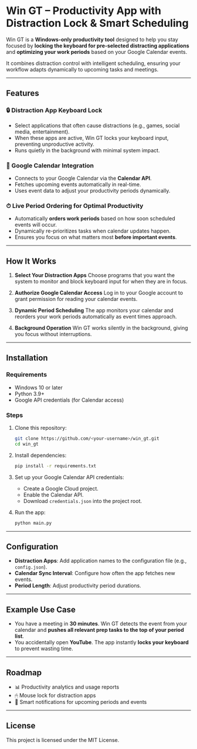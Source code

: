 # **Win GT** – Productivity App with Distraction Lock & Smart Scheduling

Win GT is a **Windows-only productivity tool** designed to help you stay focused by **locking the keyboard for pre-selected distracting applications** and **optimizing your work periods** based on your Google Calendar events.

It combines distraction control with intelligent scheduling, ensuring your workflow adapts dynamically to upcoming tasks and meetings.

---

## **Features**

### 🔒 Distraction App Keyboard Lock

* Select applications that often cause distractions (e.g., games, social media, entertainment).
* When these apps are active, Win GT locks your keyboard input, preventing unproductive activity.
* Runs quietly in the background with minimal system impact.

### 📅 Google Calendar Integration

* Connects to your Google Calendar via the **Calendar API**.
* Fetches upcoming events automatically in real-time.
* Uses event data to adjust your productivity periods dynamically.

### ⏱ Live Period Ordering for Optimal Productivity

* Automatically **orders work periods** based on how soon scheduled events will occur.
* Dynamically re-prioritizes tasks when calendar updates happen.
* Ensures you focus on what matters most **before important events**.

---

## **How It Works**

1. **Select Your Distraction Apps**
   Choose programs that you want the system to monitor and block keyboard input for when they are in focus.

2. **Authorize Google Calendar Access**
   Log in to your Google account to grant permission for reading your calendar events.

3. **Dynamic Period Scheduling**
   The app monitors your calendar and reorders your work periods automatically as event times approach.

4. **Background Operation**
   Win GT works silently in the background, giving you focus without interruptions.

---

## **Installation**

### Requirements

* Windows 10 or later
* Python 3.9+
* Google API credentials (for Calendar access)

### Steps

1. Clone this repository:

   ```bash
   git clone https://github.com/<your-username>/win_gt.git
   cd win_gt
   ```
2. Install dependencies:

   ```bash
   pip install -r requirements.txt
   ```
3. Set up your Google Calendar API credentials:

   * Create a Google Cloud project.
   * Enable the Calendar API.
   * Download `credentials.json` into the project root.
4. Run the app:

   ```bash
   python main.py
   ```

---

## **Configuration**

* **Distraction Apps**: Add application names to the configuration file (e.g., `config.json`).
* **Calendar Sync Interval**: Configure how often the app fetches new events.
* **Period Length**: Adjust productivity period durations.

---

## **Example Use Case**

* You have a meeting in **30 minutes**.
  Win GT detects the event from your calendar and **pushes all relevant prep tasks to the top of your period list**.
* You accidentally open **YouTube**.
  The app instantly **locks your keyboard** to prevent wasting time.

---

## **Roadmap**

* 📊 Productivity analytics and usage reports
* 🖱 Mouse lock for distraction apps
* 🔔 Smart notifications for upcoming periods and events

---

## **License**

This project is licensed under the MIT License.
